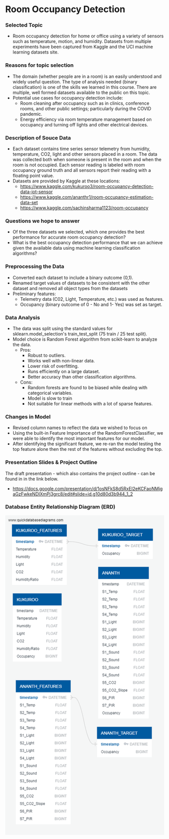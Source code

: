 # Room Occupancy Detection

### Selected Topic 
   - Room occupancy detection for home or office using a variety of sensors such as temperature, motion, and humidity. Datasets from multiple experiments have been captured from Kaggle and the UCI machine learning datasets site.

### Reasons for topic selection 
   - The domain (whether people are in a room) is an easily understood and widely useful question. The type of analysis needed (binary classification) is one of the skills we learned in this course. There are multiple, well formed datasets available to the public on this topic. 
   - Potential use cases for occupancy detection include: 
     - Room cleaning after occupancy such as in clinics, conference rooms, and other public settings; particularly during the COVID pandemic.
     - Energy efficiency via room temperature management based on occupancy and turning off lights and other electrical devices.
   
### Description of Souce Data
   - Each dataset contains time series sensor telemetry from humidity, temperature, CO2, light and other sensors placed in a room. The data was collected both when someone is present in the room and when the room is not occupied. Each sensor reading is labeled with room occupancy ground truth and all sensors report their reading with a floating point value.  
   - Datasets are provided by Kaggle at these locations:
     - https://www.kaggle.com/kukuroo3/room-occupancy-detection-data-iot-sensor
     - https://www.kaggle.com/ananthr1/room-occupancy-estimation-data-set
     - https://www.kaggle.com/sachinsharma1123/room-occupancy
 
### Questions we hope to answer
   - Of the three datasets we selected, which one provides the best performance for accurate room occupancy detection?
   - What is the best occupancy detection performance that we can achieve given the available data using machine learning classification algorithms?
 
### Preprocessing the Data
   - Converted each dataset to include a binary outcome (0,1).
   - Renamed target values of datasets to be consistent with the other dataset and removed all object types from the datasets 
   - Preliminary features:
     - Telemetry data (C02, Light, Temperature, etc.) was used as features. 
     - Occupancy (binary outcome of 0 - No and 1- Yes) was set as target.

### Data Analysis
   - The data was split using the standard values for sklearn.model_selection's train_test_split (75 train / 25 test split).
   - Model choice is Random Forest algorithm from scikit-learn to analyze the data.
      - Pros:
        - Robust to outliers.
        - Works well with non-linear data.
        - Lower risk of overfitting.
        - Runs efficiently on a large dataset.
        - Better accuracy than other classification algorithms.
       - Cons:
         - Random forests are found to be biased while dealing with categorical variables.
         - Model is slow to train
         - Not suitable for linear methods with a lot of sparse features.

### Changes in Model
   - Revised column names to reflect the data we wished to focus on
   - Using the built-in Feature Importance of the RandomForestClassifier, we were able to identify the most important features for our model.
   - After identifying the significant feature, we re-ran the model testing the top feature alone then the rest of the features without excluding the top.

### Presentation Slides & Project Outline
The draft presentation - which also contains the project outline - can be found in in the link below.
   - https://docs.google.com/presentation/d/1osNFkS8d5RxEI2eKCFaoNMjgaGzFwkeNDIXmPj3grc8/edit#slide=id.g10d80d3b944_1_2

### Database Entity Relationship Diagram (ERD)

![ERD](./Resources/QuickDBD-export.png)
